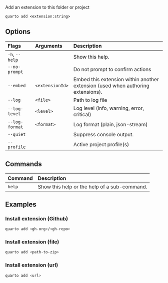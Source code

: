 Add an extension to this folder or project

``` {.bash}
quarto add <extension:string>
```


## Options

|Flags          |Arguments       |Description                                                                     |
|:--------------|:---------------|:-------------------------------------------------------------------------------|
|`-h`, `--help` |                |Show this help.                                                                 |
|`--no-prompt`  |                |Do not prompt to confirm actions                                                |
|`--embed`      |`<extensionId>` |Embed this extension within another extension (used when authoring extensions). |
|`--log`        |`<file>`        |Path to log file                                                                |
|`--log-level`  |`<level>`       |Log level (info, warning, error, critical)                                      |
|`--log-format` |`<format>`      |Log format (plain, json-stream)                                                 |
|`--quiet`      |                |Suppress console output.                                                        |
|`--profile`    |                |Active project profile(s)                                                       |


## Commands

|Command |Description                                  |
|:-------|:--------------------------------------------|
|`help`  |Show this help or the help of a sub-command. |


## Examples
### Install extension (Github)

``` {.bash filename='Terminal'}
quarto add <gh-org>/<gh-repo>
```

### Install extension (file)

``` {.bash filename='Terminal'}
quarto add <path-to-zip>
```

### Install extension (url)

``` {.bash filename='Terminal'}
quarto add <url>
```

